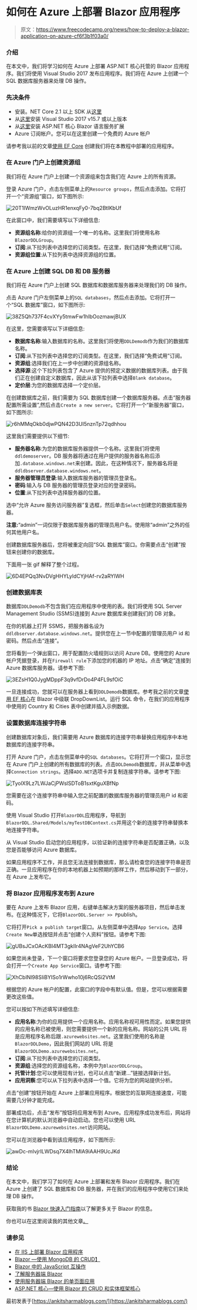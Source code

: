 # 如何在 Azure 上部署 Blazor 应用程序

> 原文：<https://www.freecodecamp.org/news/how-to-deploy-a-blazor-application-on-azure-cf6f3b1f03a0/>

### 介绍

在本文中，我们将学习如何在 Azure 上部署 ASP.NET 核心托管的 Blazor 应用程序。我们将使用 Visual Studio 2017 发布应用程序。我们将在 Azure 上创建一个 SQL 数据库服务器来处理 DB 操作。

### 先决条件

*   安装。NET Core 2.1 以上 SDK 从[这里](https://www.microsoft.com/net/learn/dotnet/hello-world-tutorial#windowscmd)
*   从[这里](https://visualstudio.microsoft.com/downloads/)安装 Visual Studio 2017 v15.7 或以上版本
*   从[这里](https://marketplace.visualstudio.com/items?itemName=aspnet.blazor)安装 ASP.NET 核心 Blazor 语言服务扩展
*   Azure 订阅帐户。您可以在这里创建一个免费的 Azure 帐户

请参考我以前的文章[使用 EF Core](https://ankitsharmablogs.com/cascading-dropdownlist-in-blazor-using-ef-core/) 创建我们将在本教程中部署的应用程序。

### 在 Azure 门户上创建资源组

我们将在 Azure 门户上创建一个资源组来包含我们在 Azure 上的所有资源。

登录 Azure 门户，点击左侧菜单上的`Resource groups`，然后点击添加。它将打开一个“资源组”窗口，如下图所示:

![20T1IWmzWvOLuzHR1enxqFy0-7bq2BtIKbUf](img/44b069618b1050427560bdbde1c092d2.png)

在此窗口中，我们需要填写以下详细信息:

*   **资源组名称**:给你的资源组一个唯一的名称。这里我们将使用名称`BlazorDDLGroup`。
*   **订阅**:从下拉列表中选择您的订阅类型。在这里，我们选择“免费试用”订阅。
*   **资源组位置**:从下拉列表中选择资源组的位置。

### 在 Azure 上创建 SQL DB 和 DB 服务器

我们将在 Azure 门户上创建 SQL 数据库和数据库服务器来处理我们的 DB 操作。

点击 Azure 门户左侧菜单上的`SQL databases`，然后点击添加。它将打开一个“SQL 数据库”窗口，如下图所示:

![38Z5Qh737F4cvXYy5tmwFw1hIbOozmawjBUX](img/cb4b326cf418e774f72118c87a417340.png)

在这里，您需要填写以下详细信息:

*   **数据库名称**:输入数据库的名称。这里我们将使用`DDLDemodb`作为我们的数据库名称。
*   **订阅**:从下拉列表中选择您的订阅类型。在这里，我们选择“免费试用”订阅。
*   **资源组**:选择我们在上一步中创建的资源组名称。
*   **选择源**:这个下拉列表包含了 Azure 提供的预定义数据的数据库列表。由于我们正在创建自定义数据库，因此从该下拉列表中选择`Blank database`。
*   **定价层**:为您的数据库选择一个定价层。

在创建数据库之前，我们需要为 SQL 数据库创建一个数据库服务器。点击“服务器配置所需设置”,然后点击`Create a new server`。它将打开一个“新服务器”窗口，如下图所示:

![r6hMMqOkb0djwPQN42D3UI5nznTp72qdhhou](img/cf87da76282b4da8a561d5d19d1d411e.png)

这里我们需要提供以下细节:

*   **服务器名称**:为您的数据库服务器提供一个名称。这里我们将使用`ddldemoserver`。DB 服务器将通过在用户提供的服务器名称后添加`.database.windows.net`来创建。因此，在这种情况下，服务器名将是`ddldbserver.database.windows.net`。
*   **服务器管理员登录**:输入数据库服务器的管理员登录名。
*   **密码**:输入与 DB 服务器的管理员登录对应的登录密码。
*   **位置**:从下拉列表中选择服务器的位置。

选中“允许 Azure 服务访问服务器”复选框，然后单击`Select`创建您的数据库服务器。

**注意:**“admin”一词仅限于数据库服务器的管理员用户名。使用除“admin”之外的任何其他用户名。

创建数据库服务器后，您将被重定向回“SQL 数据库”窗口。你需要点击“创建”按钮来创建你的数据库。

下面用一张 gif 解释了整个过程。

![6D4EPQq3NvDVgHHYLyldCYjHAf-rv2aRYlWH](img/863c8aaf15bed293750570e45c219830.png)

### 创建数据库表

数据库`DDLDemodb`不包含我们在应用程序中使用的表。我们将使用 SQL Server Management Studio (SSMS)连接到 Azure 数据库来创建我们的 DB 对象。

在你的机器上打开 SSMS，把服务器名设为`ddldbserver.database.windows.net`。提供您在上一节中配置的管理员用户 id 和密码。然后点击“连接”。

您将看到一个弹出窗口，用于配置防火墙规则以访问 Azure DB。使用您的 Azure 帐户凭据登录，并在`Firewall rule`下添加您的机器的 IP 地址。点击“确定”连接到 Azure 数据库服务器。请参考下图:

![3EZsH1Q0JygMDppF3q9vfDrDo4P4FL9sfOiC](img/b9f9dff103de423aab997dd9efd89388.png)

一旦连接成功，您就可以在服务器上看到`DDLDemodb`数据库。参考我之前的文章[使用 EF 核心](https://ankitsharmablogs.com/cascading-dropdownlist-in-blazor-using-ef-core/)在 Blazor 中级联 DropDownList。运行 SQL 命令，在我们的应用程序中使用的 Country 和 Cities 表中创建并插入示例数据。

### 设置数据库连接字符串

创建数据库对象后，我们需要用 Azure 数据库的连接字符串替换应用程序中本地数据库的连接字符串。

打开 Azure 门户，点击左侧菜单中的`SQL databases`。它将打开一个窗口，显示您在 Azure 门户上创建的所有数据库的列表。点击`DDLDemodb`数据库，并从菜单中选择`Connection strings`。选择`ADO.NET`选项卡并复制连接字符串。请参考下图:

![TyolX9Lz7LWJaCjPWslSDToB1sxtKguXBfNp](img/f674da098b3c2d7b9816ee2d9469741e.png)

您需要在这个连接字符串中输入您之前配置的数据库服务器的管理员用户 id 和密码。

使用 Visual Studio 打开`BlazorDDL`应用程序，导航到`BlazorDDL.Shared/Models/myTestDBContext.cs`并用这个新的连接字符串替换本地连接字符串。

从 Visual Studio 启动您的应用程序，以验证新的连接字符串是否配置正确，以及您是否能够访问 Azure 数据库。

如果应用程序不工作，并且您无法连接到数据库，那么请检查您的连接字符串是否正确。一旦应用程序在你的本地机器上如预期的那样工作，然后移动到下一部分，在 Azure 上发布它。

### 将 Blazor 应用程序发布到 Azure

要在 Azure 上发布 Blazor 应用，右键单击解决方案的服务器项目，然后单击发布。在这种情况下，它将`BlazorDDL.Server >> P`publish。

它将打开`Pick a publish target`窗口。从左侧菜单中选择`App Service`。选择`Create New`单选按钮并点击“创建个人资料”按钮。请参考下图:

![gUBsJCxOAcKBI4MT3gklIr4NAgVeF2UhYCB6](img/deb2cf9faf7025e8275719467407a4bf.png)

如果您尚未登录，下一个窗口将要求您登录您的 Azure 帐户。一旦登录成功，将会打开一个`Create App Service`窗口。请参考下图:

![XhCbINl98SIiBYISo1rWwho10j6RcQSi2VtM](img/8d8a664b25f5d84467b78ce0c73bcbbd.png)

根据您的 Azure 帐户的配置，此窗口的字段中有默认值。但是，您可以根据需要更改这些值。

您可以按如下所述填写详细信息:

*   **应用名称**:为你的应用提供一个应用名称。应用名称视可用性而定。如果您提供的应用名称已被使用，则您需要提供一个新的应用名称。网站的公共 URL 将是应用程序名称后跟`.azurewebsites.net`。这里我们使用的名称是`BlazorDDLDemo`，因此我们网站的 URL 将是`BlazorDDLDemo.azurewebsites.net`。
*   **订阅**:从下拉列表中选择您的订阅类型。
*   **资源组**:选择您的资源组名称，本例中为`BlazorDDLGroup`。
*   **托管计划**:您可以使用现有计划，也可以点击“新建…”链接选择新计划。
*   **应用洞察**:您可以从下拉列表中选择一个值。它将为您的网站提供分析。

点击“创建”按钮开始在 Azure 上部署应用程序。根据您的互联网连接速度，可能需要几分钟才能完成。

部署成功后，点击“发布”按钮将应用发布到 Azure。应用程序成功发布后，网站将在您计算机的默认浏览器中自动启动。您也可以使用 URL `BlazorDDLDemo.azurewebsites.net`访问网站。

您可以在浏览器中看到该应用程序，如下图所示:

![awDc-mIvjrILWDsq7X4lhTMlA9iAAH9UcJKd](img/e3a3a2c255dc54634eb23682509626bf.png)

### 结论

在本文中，我们学习了如何在 Azure 上部署和发布 Blazor 应用程序。我们在 Azure 上创建了 SQL 数据库和 DB 服务器，并在我们的应用程序中使用它们来处理 DB 操作。

获取我的书 [Blazor 快速入门指南](https://www.amazon.com/Blazor-Quick-Start-Guide-applications/dp/178934414X/ref=sr_1_1?ie=UTF8&qid=1542438251&sr=8-1&keywords=Blazor-Quick-Start-Guide)以了解更多关于 Blazor 的信息。

你也可以在这里阅读我的其他文章[。](https://ankitsharmablogs.com/)

### 请参见

*   [在 IIS 上部署 Blazor 应用程序](https://ankitsharmablogs.com/deploying-a-blazor-application-on-iis/)
*   [Blazor —使用 MongoDB 的 CRUD】](https://ankitsharmablogs.com/crud-using-blazor-with-mongodb/)
*   [Blazor 中的 JavaScript 互操作](https://ankitsharmablogs.com/javascript-interop-in-blazor/)
*   [了解服务器端 Blazor](https://ankitsharmablogs.com/understanding-server-side-blazor/)
*   [使用服务器端 Blazor 的单页面应用](https://ankitsharmablogs.com/single-page-application-using-server-side-blazor/)
*   [ASP.NET 核心—使用 Blazor 的 CRUD 和实体框架核心](https://ankitsharmablogs.com/asp-net-core-crud-using-blazor-and-entity-framework-core/)

最初发表于[https://ankitsharmablogs.com/](https://ankitsharmablogs.com/)
